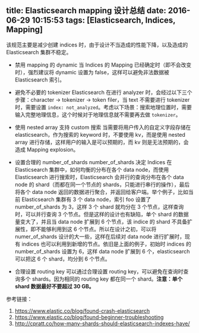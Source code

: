 title: Elasticsearch mapping 设计总结
date: 2016-06-29 10:15:53
tags: [Elasticsearch, Indices, Mapping]
---

该规范主要是减少创建 indices 时，由于设计不当造成的性能下降，以及造成的 Elasticsearch 集群不稳定。

<!-- more -->

+ 禁用 mapping 的 dynamic
当 Indices 的 Mapping 已经确定时（即不会改变时），强烈建议将 dynamic 设置为 false，这样可以避免非法数据被 Elasticsearch 索引。

+ 避免不必要的 tokenizer
Elasticsearch 在进行 analyzer 时，会经过以下三个步骤：character -> tokenizer -> token filer，当 text 不需要进行 tokenizer 时，需要设置 `index: not_analyzed`。考虑以下场景：搜索地理位置时，需要输入完整地理信息，这个时候对于地理信息就不需要再去做 `tokenizer`。

+ 使用 nested array 支持 custom 搜索
当需要将用户传入的自定义字段存储在 elasticsearch，作为搜索的 keyword 时，不要使用 kv，而是使用 nested array 进行存储，这样用户的输入是可以预期的，而 kv 则是无法预期的，会造成 Mapping explosion。

+ 设置合理的 number_of_shards
number_of_shards 决定 Indices 在 Elasticsearch 集群中，如何均衡的分布在各个 data node，而使用 Elasticsearch 进行搜索时，Elasticsearch 会并行的查询分布在各个 data node 的 shard（而都在同一个节点的 shards，只能进行串行的操作），最后将各个 data node 返回的数据进行聚合，并返回给客户端。举个例子，比如当前 Elasticsearch 集群有 3 个 data node，索引 foo 设置了 number_of_shards 为 3，这样 3 个 shard 就均分在 3 个节点，这样查询时，可以并行查询 3 个节点。但是这样的设计也有缺陷，单个 shard 的数据量变大了，并且当 data node 扩展到 6 个节点，该 indice 的 shard 不具备扩展性，即不能够利用到这 6 个节点。所以在设计之初，可以将 numer_of_shards 设计的大一些，这样在后续对 data node 进行扩展时，现有 indices 也可以利用到新增的节点。依旧是上面的例子，初始时 indices 的 number_of_shards 设置为 6，这样 data node 扩展到 6 个，elasticsearch 可以把这 6 个 shard，均分到 6 个节点。

+ 合理设置 routing key
可以通过合理设置 routing key，可以避免在查询时查询多个 shards。因为相同的 routing key 都在同一个 shard。**注意：单个 shard 数据最好不要超过 30 GB。**


参考链接：
1. https://www.elastic.co/blog/found-crash-elasticsearch
2. https://www.elastic.co/blog/found-beginner-troubleshooting
3. http://cpratt.co/how-many-shards-should-elasticsearch-indexes-have/